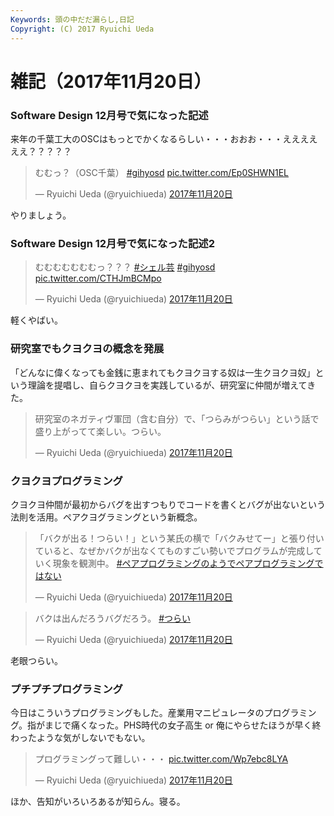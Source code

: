 ```yaml
---
Keywords: 頭の中だだ漏らし,日記
Copyright: (C) 2017 Ryuichi Ueda
---
```


# 雑記（2017年11月20日）

### Software Design 12月号で気になった記述

来年の千葉工大のOSCはもっとでかくなるらしい・・・おおお・・・ええええええ？？？？？

<blockquote class="twitter-tweet" data-lang="ja"><p lang="ja" dir="ltr">むむっ？（OSC千葉） <a href="https://twitter.com/hashtag/gihyosd?src=hash&amp;ref_src=twsrc%5Etfw">#gihyosd</a> <a href="https://t.co/Ep0SHWN1EL">pic.twitter.com/Ep0SHWN1EL</a></p>&mdash; Ryuichi Ueda (@ryuichiueda) <a href="https://twitter.com/ryuichiueda/status/932450932750561280?ref_src=twsrc%5Etfw">2017年11月20日</a></blockquote>
<script async src="https://platform.twitter.com/widgets.js" charset="utf-8"></script>

やりましょう。


### Software Design 12月号で気になった記述2


<blockquote class="twitter-tweet" data-lang="ja"><p lang="ja" dir="ltr">むむむむむむむっ？？？ <a href="https://twitter.com/hashtag/%E3%82%B7%E3%82%A7%E3%83%AB%E8%8A%B8?src=hash&amp;ref_src=twsrc%5Etfw">#シェル芸</a> <a href="https://twitter.com/hashtag/gihyosd?src=hash&amp;ref_src=twsrc%5Etfw">#gihyosd</a> <a href="https://t.co/CTHJmBCMpo">pic.twitter.com/CTHJmBCMpo</a></p>&mdash; Ryuichi Ueda (@ryuichiueda) <a href="https://twitter.com/ryuichiueda/status/932451088694853635?ref_src=twsrc%5Etfw">2017年11月20日</a></blockquote>
<script async src="https://platform.twitter.com/widgets.js" charset="utf-8"></script>

軽くやばい。


### 研究室でもクヨクヨの概念を発展

「どんなに偉くなっても金銭に恵まれてもクヨクヨする奴は一生クヨクヨ奴」という理論を提唱し、自らクヨクヨを実践しているが、研究室に仲間が増えてきた。

<blockquote class="twitter-tweet" data-lang="ja"><p lang="ja" dir="ltr">研究室のネガティヴ軍団（含む自分）で、「つらみがつらい」という話で盛り上がってて楽しい。つらい。</p>&mdash; Ryuichi Ueda (@ryuichiueda) <a href="https://twitter.com/ryuichiueda/status/932524731772706816?ref_src=twsrc%5Etfw">2017年11月20日</a></blockquote>
<script async src="https://platform.twitter.com/widgets.js" charset="utf-8"></script>

### クヨクヨプログラミング

クヨクヨ仲間が最初からバグを出すつもりでコードを書くとバグが出ないという法則を活用。ペアクヨグラミングという新概念。

<blockquote class="twitter-tweet" data-lang="ja"><p lang="ja" dir="ltr">「バクが出る！つらい！」という某氏の横で「バクみせてー」と張り付いていると、なぜかバクが出なくてものすごい勢いでプログラムが完成していく現象を観測中。 <a href="https://twitter.com/hashtag/%E3%83%9A%E3%82%A2%E3%83%97%E3%83%AD%E3%82%B0%E3%83%A9%E3%83%9F%E3%83%B3%E3%82%B0%E3%81%AE%E3%82%88%E3%81%86%E3%81%A7%E3%83%9A%E3%82%A2%E3%83%97%E3%83%AD%E3%82%B0%E3%83%A9%E3%83%9F%E3%83%B3%E3%82%B0%E3%81%A7%E3%81%AF%E3%81%AA%E3%81%84?src=hash&amp;ref_src=twsrc%5Etfw">#ペアプログラミングのようでペアプログラミングではない</a></p>&mdash; Ryuichi Ueda (@ryuichiueda) <a href="https://twitter.com/ryuichiueda/status/932529225029992448?ref_src=twsrc%5Etfw">2017年11月20日</a></blockquote>
<script async src="https://platform.twitter.com/widgets.js" charset="utf-8"></script>

<blockquote class="twitter-tweet" data-lang="ja"><p lang="ja" dir="ltr">バクは出んだろうバグだろう。 <a href="https://twitter.com/hashtag/%E3%81%A4%E3%82%89%E3%81%84?src=hash&amp;ref_src=twsrc%5Etfw">#つらい</a></p>&mdash; Ryuichi Ueda (@ryuichiueda) <a href="https://twitter.com/ryuichiueda/status/932530526845485056?ref_src=twsrc%5Etfw">2017年11月20日</a></blockquote>
<script async src="https://platform.twitter.com/widgets.js" charset="utf-8"></script>

老眼つらい。


### プチプチプログラミング

今日はこういうプログラミングもした。産業用マニピュレータのプログラミング。指がまじで痛くなった。PHS時代の女子高生 or 俺にやらせたほうが早く終わったような気がしないでもない。

<blockquote class="twitter-tweet" data-lang="ja"><p lang="ja" dir="ltr">プログラミングって難しい・・・ <a href="https://t.co/Wp7ebc8LYA">pic.twitter.com/Wp7ebc8LYA</a></p>&mdash; Ryuichi Ueda (@ryuichiueda) <a href="https://twitter.com/ryuichiueda/status/932482417041932288?ref_src=twsrc%5Etfw">2017年11月20日</a></blockquote>
<script async src="https://platform.twitter.com/widgets.js" charset="utf-8"></script>



ほか、告知がいろいろあるが知らん。寝る。
